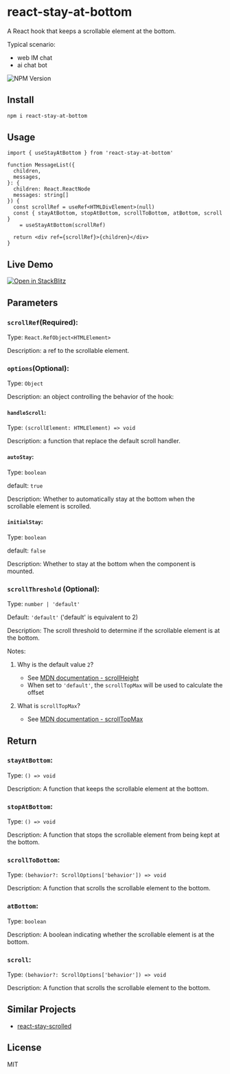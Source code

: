 # react-stay-at-bottom

A React hook that keeps a scrollable element at the bottom.

Typical scenario:

- web IM chat
- ai chat bot

![NPM Version](https://img.shields.io/npm/v/react-stay-at-bottom)

## Install

```bash
npm i react-stay-at-bottom
```

## Usage

```tsx
import { useStayAtBottom } from 'react-stay-at-bottom'

function MessageList({
  children,
  messages,
}: {
  children: React.ReactNode
  messages: string[]
}) {
  const scrollRef = useRef<HTMLDivElement>(null)
  const { stayAtBottom, stopAtBottom, scrollToBottom, atBottom, scroll }
    = useStayAtBottom(scrollRef)

  return <div ref={scrollRef}>{children}</div>
}
```

## Live Demo

[![Open in StackBlitz](https://developer.stackblitz.com/img/open_in_stackblitz.svg)](https://stackblitz.com/github/shlroland/react-stay-at-bottom/tree/main/example?file=src%2Fcomponents%2Fsidebar.tsx)

## Parameters

### `scrollRef`(**Required**):

Type: `React.RefObject<HTMLElement>`

Description: a ref to the scrollable element.

### `options`(**Optional**):

Type: `Object`

Description: an object controlling the behavior of the hook:

#### `handleScroll`:

Type: `(scrollElement: HTMLElement) => void`

Description: a function that replace the default scroll handler.

#### `autoStay`:

Type: `boolean`

default: `true`

Description: Whether to automatically stay at the bottom when the scrollable element is scrolled.

#### `initialStay`:

Type: `boolean`

default: `false`

Description: Whether to stay at the bottom when the component is mounted.

### `scrollThreshold` (Optional):

Type: `number | 'default'`

Default: `'default'` ('default' is equivalent to 2)

Description: The scroll threshold to determine if the scrollable element is at the bottom.

Notes:

1. Why is the default value `2`?

   - See [MDN documentation - scrollHeight](https://developer.mozilla.org/docs/Web/API/Element/scrollHeight#%E5%88%A4%E6%96%AD%E5%85%83%E7%B4%A0%E6%98%AF%E5%90%A6%E6%BB%9A%E5%8A%A8%E5%88%B0%E5%BA%95)
   - When set to `'default'`, the `scrollTopMax` will be used to calculate the offset

2. What is `scrollTopMax`?
   - See [MDN documentation - scrollTopMax](https://developer.mozilla.org/en-US/docs/Web/API/Element/scrollTopMax)

## Return

### `stayAtBottom`:

Type: `() => void`

Description: A function that keeps the scrollable element at the bottom.

### `stopAtBottom`:

Type: `() => void`

Description: A function that stops the scrollable element from being kept at the bottom.

### `scrollToBottom`:

Type: `(behavior?: ScrollOptions['behavior']) => void`

Description: A function that scrolls the scrollable element to the bottom.

### `atBottom`:

Type: `boolean`

Description: A boolean indicating whether the scrollable element is at the bottom.

### `scroll`:

Type: `(behavior?: ScrollOptions['behavior']) => void`

Description: A function that scrolls the scrollable element to the bottom.

## Similar Projects

- [react-stay-scrolled](https://github.com/dotcore64/react-stay-scrolled)

## License

MIT
